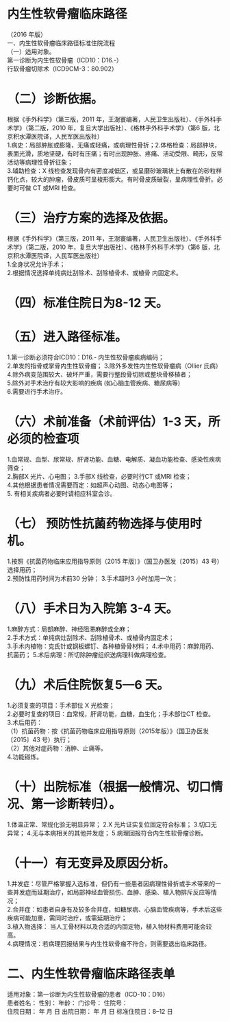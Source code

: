 # 内生性软骨瘤临床路径  
（2016 年版）  
一、内生性软骨瘤临床路径标准住院流程  
（一）适用对象。  
第一诊断为内生性软骨瘤（ICD10：D16.-）  
行软骨瘤切除术（ICD9CM-3：80.902）  
# （二）诊断依据。  
根据《手外科学》（第三版，2011 年，王澍寰编著，人民卫生出版社）、《手外科手术学》（第二版，2010 年，复旦大学出版社）、《格林手外科手术学》（第6 版，北京积水潭医院译，人民军医出版社）  
1.病史：局部肿胀或膨隆，无痛或轻痛，或病理性骨折；2.体格检查：局部肿块，表面光滑，质地坚硬，有时有压痛；有时出现肿胀、疼痛、活动受限、畸形，反常活动等病理性骨折征象；  
3.辅助检查：X 线检查发现骨内有密度减低区，或呈磨砂玻璃状上有散在的砂粒样钙化点，较大的肿瘤，骨皮质可呈梭形膨大。有时骨皮质破裂，呈病理性骨折。必要时可做 CT 或MRI 检查。  
# （三）治疗方案的选择及依据。  
根据《手外科学》（第三版，2011 年，王澍寰编著，人民卫生出版社）、《手外科手术学》（第二版，2010 年，复旦大学出版社）、《格林手外科手术学》（第6 版，北京积水潭医院译，人民军医出版社）  
1.全身状况允许手术；  
2.根据情况选择单纯病灶刮除术、刮除植骨术、或植骨 内固定术。  
# （四）标准住院日为8-12 天。  
# （五）进入路径标准。  
1.第一诊断必须符合ICD10：D16.- 内生性软骨瘤疾病编码；  
2.单发的指骨或掌骨内生性软骨瘤； 3.除外多发性内生性软骨瘤病（Ollier 氏病）  
4.除外病变范围较大、破坏严重，需要行整段骨切除或整块骨移植者；  
5.除外对手术治疗有较大影响的疾病 (如心脑血管疾病、糖尿病等)  
6.需要进行手术治疗。  
# （六）术前准备（术前评估）1-3 天，所必须的检查项  
1.血常规、血型、尿常规、肝肾功能、血糖、电解质、凝血功能检查、感染性疾病筛查；  
2.胸部X 光片、心电图； 3.手部X 线检查，必要时行CT 或MRI 检查；  
4.其他根据患者情况需要而定：如超声心动图、动态心电图等；  
5. 有相关疾病者必要时请相应科室会诊。  
# （七） 预防性抗菌药物选择与使用时机。  
1.按照《抗菌药物临床应用指导原则（2015 年版）》（国卫办医发〔2015〕43 号）选择用药；  
2.预防性用药时间为术前30 分钟； 3.手术超时3 小时加用一次；  
# （八）手术日为入院第 3-4 天。  
1.麻醉方式：局部麻醉、神经阻滞麻醉或全麻；  
2.手术方式：单纯病灶刮除术、刮除植骨术、或植骨内固定术；  
3.手术内植物：克氏针或钢板螺钉、各种植骨骨材料； 4.术中用药：麻醉用药、抗菌药； 5.术后病理：所切除肿瘤组织送病理科做病理检查。  
# （九）术后住院恢复5—6 天。  
1.必须复查的项目：手术部位 X 光检查；  
2.必要时复查的项目：血常规，肝肾功能，血糖，血生化；手术部位CT 检查。  
3.术后用药：  
（1）抗菌药物：按《抗菌药物临床应用指导原则（2015年版）》（国卫办医发〔2015〕43 号）执行；  
（2）其他对症药物：消肿、止痛等。  
4.功能锻炼。  
# （十）出院标准（根据一般情况、切口情况、第一诊断转归）。  
1.体温正常、常规化验无明显异常； 2.X 光片证实复位固定符合标准； 3.切口无异常； 4.无与本病相关的其他并发症； 5.病理回报符合内生性软骨瘤诊断。  
# （十一）有无变异及原因分析。  
1.并发症：尽管严格掌握入选标准，但仍有一些患者因病理性骨折或手术带来的一些并发症而延期治疗，如局部神经血管损伤、血肿、感染、植入物排斥反应等情况；  
2.合并症：如患者自身有及较多合并症，如糖尿病、心脑血管疾病等，手术后这些疾病可能加重，需同时治疗，或需延期治疗；  
3.植入物选择： 当人工骨材料以及合适的内固定物，植入物材料费用可能会较高。  
4.病理情况：若病理回报结果与内生性软骨瘤不符合，则需要退出临床路径。  
# 二、内生性软骨瘤临床路径表单  
适用对象：第一诊断为内生性软骨瘤的患者（ICD-10：D16）  
患者姓名：         性别：      年龄：        门诊号：         住院号：  
住院日期：    年   月   日     出院日期：    年   月   日   标准住院日：8–12 日  
